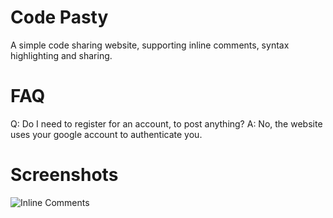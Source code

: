 Code Pasty
==========

A simple code sharing website, supporting inline comments, syntax highlighting and sharing.

FAQ
===

Q: Do I need to register for an account, to post anything?
A: No, the website uses your google account to authenticate you.

Screenshots
===========

![Inline Comments](http://imageshack.us/a/img641/4616/screenshot20121025at914.png)